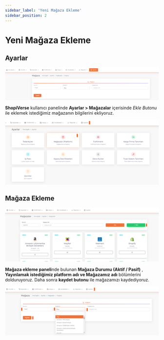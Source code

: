 ```yaml
---
sidebar_label: 'Yeni Mağaza Ekleme'
sidebar_position: 2
---
```


# Yeni Mağaza Ekleme

## Ayarlar

![PanelSetting](../../docs/dashboard/img/shopiverseNewShop.png)

**ShopiVerse** kullanıcı panelinde **Ayarlar > Mağazalar**  içerisinde *Ekle Butonu* ile eklemek istediğimiz mağazanın bilgilerini ekliyoruz.

![PanelSettingShop](../../docs/dashboard/img/shopiverseNewShopShop.png)

## Mağaza Ekleme

![PanelSettingShopAdd](../../docs/dashboard/img/shopiverseNewShopShopAdd.png)

**Mağaza ekleme paneli**nde bulunan **Mağaza Durumu (Aktif / Pasif)** , **Yayınlamak istediğimiz platform adı ve Mağazamız adı** bölümlerini dolduruyoruz.
Daha sonra **kaydet butonu** ile mağazamızı kaydediyoruz.

![PanelSettingShopAddName](../../docs/dashboard/img/shopiverseNewShopShopAddName.png)

 